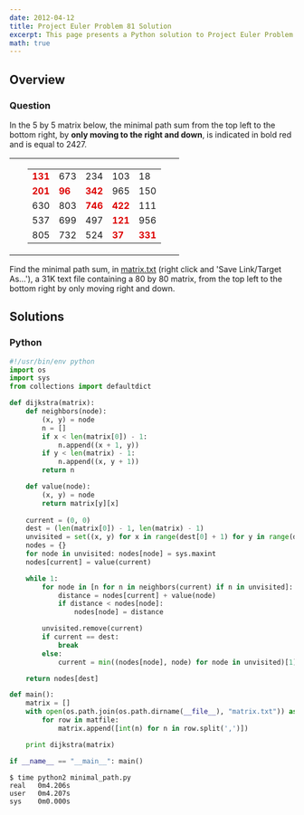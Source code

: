 ```yaml
---
date: 2012-04-12
title: Project Euler Problem 81 Solution
excerpt: This page presents a Python solution to Project Euler Problem 81.
math: true
---
```



## Overview


### Question

<div class="problem_content" role="problem">
	<p>In the 5 by 5 matrix below, the minimal path sum from the top left to the bottom right, by <b>only moving to the right and down</b>, is indicated in bold red and is equal to 2427.</p>
	<div style="text-align:center;">
		<table cellpadding="0" cellspacing="0" border="0" align="center">
			<tbody><tr>
					<td><img src="http://projecteuler.net/images/bracket_left.gif" width="8" height="120" alt="" align="middle"><br></td>
					<td>
						<table cellpadding="3" cellspacing="0" border="0">
							<tbody><tr>
									<td><span style="color:#dd0000;"><b>131</b></span></td><td>673</td><td>234</td><td>103</td><td>18</td>
								</tr>
								<tr>
									<td><span style="color:#dd0000;"><b>201</b></span></td><td><span style="color:#dd0000;"><b>96</b></span></td><td><span style="color:#dd0000;"><b>342</b></span></td><td>965</td><td>150</td>
								</tr>
								<tr>
									<td>630</td><td>803</td><td><span style="color:#dd0000;"><b>746</b></span></td><td><span style="color:#dd0000;"><b>422</b></span></td><td>111</td>
								</tr>
								<tr>
									<td>537</td><td>699</td><td>497</td><td><span style="color:#dd0000;"><b>121</b></span></td><td>956</td>
								</tr>
								<tr>
									<td>805</td><td>732</td><td>524</td><td><span style="color:#dd0000;"><b>37</b></span></td><td><span style="color:#dd0000;"><b>331</b></span></td>
								</tr>
						</tbody></table>
					</td>
					<td><img src="http://projecteuler.net/images/bracket_right.gif" width="8" height="120" alt="" align="middle"><br></td>
				</tr>
		</tbody></table>
	</div>
	<p>Find the minimal path sum, in <a href="http://projecteuler.net/project/matrix.txt">matrix.txt</a> (right click and 'Save Link/Target As...'), a 31K text file containing a 80 by 80 matrix, from the top left to the bottom right by only moving right and down.</p>

</div>






## Solutions

### Python

```python
#!/usr/bin/env python
import os
import sys
from collections import defaultdict

def dijkstra(matrix):
    def neighbors(node):
        (x, y) = node
        n = []
        if x < len(matrix[0]) - 1:
            n.append((x + 1, y))
        if y < len(matrix) - 1:
            n.append((x, y + 1))
        return n

    def value(node):
        (x, y) = node
        return matrix[y][x]
    
    current = (0, 0)
    dest = (len(matrix[0]) - 1, len(matrix) - 1)
    unvisited = set((x, y) for x in range(dest[0] + 1) for y in range(dest[1] + 1))
    nodes = {}
    for node in unvisited: nodes[node] = sys.maxint
    nodes[current] = value(current)

    while 1:
        for node in [n for n in neighbors(current) if n in unvisited]:
            distance = nodes[current] + value(node)
            if distance < nodes[node]:
                nodes[node] = distance

        unvisited.remove(current)
        if current == dest:
            break
        else:
            current = min((nodes[node], node) for node in unvisited)[1]

    return nodes[dest]

def main():
    matrix = []
    with open(os.path.join(os.path.dirname(__file__), "matrix.txt")) as matfile:
        for row in matfile:
            matrix.append([int(n) for n in row.split(',')])

    print dijkstra(matrix)

if __name__ == "__main__": main()

```


```
$ time python2 minimal_path.py
real   0m4.206s
user   0m4.207s
sys    0m0.000s
```


